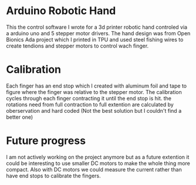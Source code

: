 # Arduino Robotic Hand

This the control software I wrote for a 3d printer robotic hand controled via a arduino uno and 5 stepper motor drivers. The hand design was from Open Bionics Ada project which I printed in TPU and used steel fishing wires to create tendions and stepper motors to control wach finger. 

# Calibration

Each finger has an end stop which I created with aluminum foil and tape to figure where the finger was relative to the stepper motor. The calibration cycles through each finger contracting it until the end stop is hit. the rotations need from full contraction to full extention are calculated by oberservation and hard coded (Not the best solution but I couldn't find a better one)

# Future progress

I am not actively working on the project anymore but as a future extention it could be interesting to use smaller DC motors to make the whole thing more compact. Also with DC motors we could measure the current rather than have end stops to calibrate the fingers.

